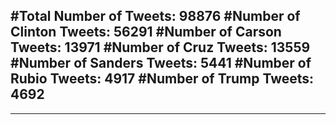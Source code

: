 #Total Number of Tweets: 98876 
#Number of Clinton Tweets: 56291
#Number of Carson Tweets: 13971
#Number of Cruz Tweets: 13559
#Number of Sanders Tweets: 5441
#Number of Rubio Tweets: 4917
#Number of Trump Tweets: 4692
---
---
